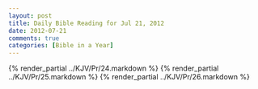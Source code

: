 ```yaml
---
layout: post
title: Daily Bible Reading for Jul 21, 2012
date: 2012-07-21
comments: true
categories: [Bible in a Year]
---
```

{% render_partial ../KJV/Pr/24.markdown %}
{% render_partial ../KJV/Pr/25.markdown %}
{% render_partial ../KJV/Pr/26.markdown %}
